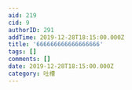 ```yaml
---
aid: 219
cid: 9
authorID: 291
addTime: 2019-12-28T18:15:00.000Z
title: '666666666666666666'
tags: []
comments: []
date: 2019-12-28T18:15:00.000Z
category: 吐槽
---
```



